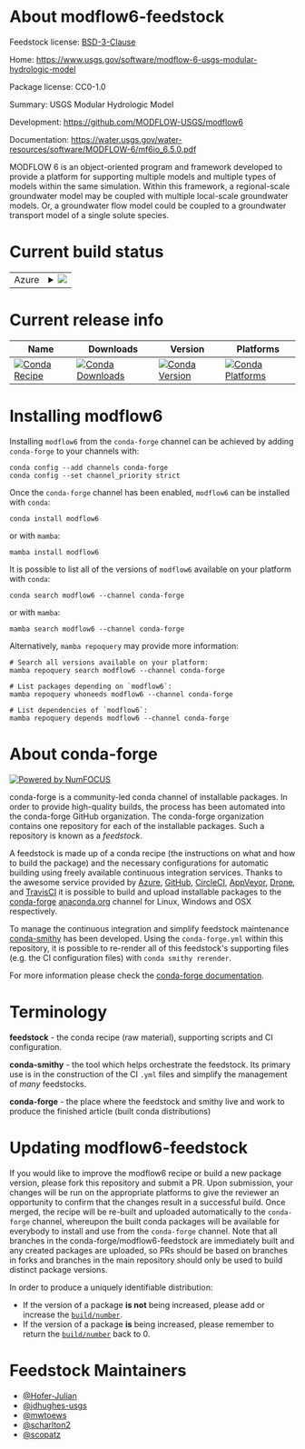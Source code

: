 About modflow6-feedstock
========================

Feedstock license: [BSD-3-Clause](https://github.com/conda-forge/modflow6-feedstock/blob/main/LICENSE.txt)

Home: https://www.usgs.gov/software/modflow-6-usgs-modular-hydrologic-model

Package license: CC0-1.0

Summary: USGS Modular Hydrologic Model

Development: https://github.com/MODFLOW-USGS/modflow6

Documentation: https://water.usgs.gov/water-resources/software/MODFLOW-6/mf6io_6.5.0.pdf

MODFLOW 6 is an object-oriented program and framework developed to provide
a platform for supporting multiple models and multiple types of models
within the same simulation. Within this framework, a regional-scale
groundwater model may be coupled with multiple local-scale groundwater
models. Or, a groundwater flow model could be coupled to a groundwater
transport model of a single solute species.


Current build status
====================


<table>
    
  <tr>
    <td>Azure</td>
    <td>
      <details>
        <summary>
          <a href="https://dev.azure.com/conda-forge/feedstock-builds/_build/latest?definitionId=9080&branchName=main">
            <img src="https://dev.azure.com/conda-forge/feedstock-builds/_apis/build/status/modflow6-feedstock?branchName=main">
          </a>
        </summary>
        <table>
          <thead><tr><th>Variant</th><th>Status</th></tr></thead>
          <tbody><tr>
              <td>linux_64</td>
              <td>
                <a href="https://dev.azure.com/conda-forge/feedstock-builds/_build/latest?definitionId=9080&branchName=main">
                  <img src="https://dev.azure.com/conda-forge/feedstock-builds/_apis/build/status/modflow6-feedstock?branchName=main&jobName=linux&configuration=linux%20linux_64_" alt="variant">
                </a>
              </td>
            </tr><tr>
              <td>linux_aarch64</td>
              <td>
                <a href="https://dev.azure.com/conda-forge/feedstock-builds/_build/latest?definitionId=9080&branchName=main">
                  <img src="https://dev.azure.com/conda-forge/feedstock-builds/_apis/build/status/modflow6-feedstock?branchName=main&jobName=linux&configuration=linux%20linux_aarch64_" alt="variant">
                </a>
              </td>
            </tr><tr>
              <td>linux_ppc64le</td>
              <td>
                <a href="https://dev.azure.com/conda-forge/feedstock-builds/_build/latest?definitionId=9080&branchName=main">
                  <img src="https://dev.azure.com/conda-forge/feedstock-builds/_apis/build/status/modflow6-feedstock?branchName=main&jobName=linux&configuration=linux%20linux_ppc64le_" alt="variant">
                </a>
              </td>
            </tr><tr>
              <td>osx_64</td>
              <td>
                <a href="https://dev.azure.com/conda-forge/feedstock-builds/_build/latest?definitionId=9080&branchName=main">
                  <img src="https://dev.azure.com/conda-forge/feedstock-builds/_apis/build/status/modflow6-feedstock?branchName=main&jobName=osx&configuration=osx%20osx_64_" alt="variant">
                </a>
              </td>
            </tr><tr>
              <td>osx_arm64</td>
              <td>
                <a href="https://dev.azure.com/conda-forge/feedstock-builds/_build/latest?definitionId=9080&branchName=main">
                  <img src="https://dev.azure.com/conda-forge/feedstock-builds/_apis/build/status/modflow6-feedstock?branchName=main&jobName=osx&configuration=osx%20osx_arm64_" alt="variant">
                </a>
              </td>
            </tr><tr>
              <td>win_64</td>
              <td>
                <a href="https://dev.azure.com/conda-forge/feedstock-builds/_build/latest?definitionId=9080&branchName=main">
                  <img src="https://dev.azure.com/conda-forge/feedstock-builds/_apis/build/status/modflow6-feedstock?branchName=main&jobName=win&configuration=win%20win_64_" alt="variant">
                </a>
              </td>
            </tr>
          </tbody>
        </table>
      </details>
    </td>
  </tr>
</table>

Current release info
====================

| Name | Downloads | Version | Platforms |
| --- | --- | --- | --- |
| [![Conda Recipe](https://img.shields.io/badge/recipe-modflow6-green.svg)](https://anaconda.org/conda-forge/modflow6) | [![Conda Downloads](https://img.shields.io/conda/dn/conda-forge/modflow6.svg)](https://anaconda.org/conda-forge/modflow6) | [![Conda Version](https://img.shields.io/conda/vn/conda-forge/modflow6.svg)](https://anaconda.org/conda-forge/modflow6) | [![Conda Platforms](https://img.shields.io/conda/pn/conda-forge/modflow6.svg)](https://anaconda.org/conda-forge/modflow6) |

Installing modflow6
===================

Installing `modflow6` from the `conda-forge` channel can be achieved by adding `conda-forge` to your channels with:

```
conda config --add channels conda-forge
conda config --set channel_priority strict
```

Once the `conda-forge` channel has been enabled, `modflow6` can be installed with `conda`:

```
conda install modflow6
```

or with `mamba`:

```
mamba install modflow6
```

It is possible to list all of the versions of `modflow6` available on your platform with `conda`:

```
conda search modflow6 --channel conda-forge
```

or with `mamba`:

```
mamba search modflow6 --channel conda-forge
```

Alternatively, `mamba repoquery` may provide more information:

```
# Search all versions available on your platform:
mamba repoquery search modflow6 --channel conda-forge

# List packages depending on `modflow6`:
mamba repoquery whoneeds modflow6 --channel conda-forge

# List dependencies of `modflow6`:
mamba repoquery depends modflow6 --channel conda-forge
```


About conda-forge
=================

[![Powered by
NumFOCUS](https://img.shields.io/badge/powered%20by-NumFOCUS-orange.svg?style=flat&colorA=E1523D&colorB=007D8A)](https://numfocus.org)

conda-forge is a community-led conda channel of installable packages.
In order to provide high-quality builds, the process has been automated into the
conda-forge GitHub organization. The conda-forge organization contains one repository
for each of the installable packages. Such a repository is known as a *feedstock*.

A feedstock is made up of a conda recipe (the instructions on what and how to build
the package) and the necessary configurations for automatic building using freely
available continuous integration services. Thanks to the awesome service provided by
[Azure](https://azure.microsoft.com/en-us/services/devops/), [GitHub](https://github.com/),
[CircleCI](https://circleci.com/), [AppVeyor](https://www.appveyor.com/),
[Drone](https://cloud.drone.io/welcome), and [TravisCI](https://travis-ci.com/)
it is possible to build and upload installable packages to the
[conda-forge](https://anaconda.org/conda-forge) [anaconda.org](https://anaconda.org/)
channel for Linux, Windows and OSX respectively.

To manage the continuous integration and simplify feedstock maintenance
[conda-smithy](https://github.com/conda-forge/conda-smithy) has been developed.
Using the ``conda-forge.yml`` within this repository, it is possible to re-render all of
this feedstock's supporting files (e.g. the CI configuration files) with ``conda smithy rerender``.

For more information please check the [conda-forge documentation](https://conda-forge.org/docs/).

Terminology
===========

**feedstock** - the conda recipe (raw material), supporting scripts and CI configuration.

**conda-smithy** - the tool which helps orchestrate the feedstock.
                   Its primary use is in the construction of the CI ``.yml`` files
                   and simplify the management of *many* feedstocks.

**conda-forge** - the place where the feedstock and smithy live and work to
                  produce the finished article (built conda distributions)


Updating modflow6-feedstock
===========================

If you would like to improve the modflow6 recipe or build a new
package version, please fork this repository and submit a PR. Upon submission,
your changes will be run on the appropriate platforms to give the reviewer an
opportunity to confirm that the changes result in a successful build. Once
merged, the recipe will be re-built and uploaded automatically to the
`conda-forge` channel, whereupon the built conda packages will be available for
everybody to install and use from the `conda-forge` channel.
Note that all branches in the conda-forge/modflow6-feedstock are
immediately built and any created packages are uploaded, so PRs should be based
on branches in forks and branches in the main repository should only be used to
build distinct package versions.

In order to produce a uniquely identifiable distribution:
 * If the version of a package **is not** being increased, please add or increase
   the [``build/number``](https://docs.conda.io/projects/conda-build/en/latest/resources/define-metadata.html#build-number-and-string).
 * If the version of a package **is** being increased, please remember to return
   the [``build/number``](https://docs.conda.io/projects/conda-build/en/latest/resources/define-metadata.html#build-number-and-string)
   back to 0.

Feedstock Maintainers
=====================

* [@Hofer-Julian](https://github.com/Hofer-Julian/)
* [@jdhughes-usgs](https://github.com/jdhughes-usgs/)
* [@mwtoews](https://github.com/mwtoews/)
* [@scharlton2](https://github.com/scharlton2/)
* [@scopatz](https://github.com/scopatz/)

